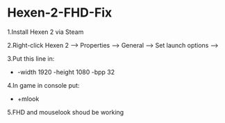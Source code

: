 # Hexen-2-FHD-Fix

1.Install Hexen 2 via Steam

2.Right-click Hexen 2 --> Properties --> General --> Set launch options -->

3.Put this line in:
* -width 1920 -height 1080 -bpp 32

4.In game in console put:

* +mlook

5.FHD and mouselook shoud be working
